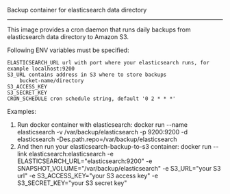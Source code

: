Backup container for elasticsearch data directory
_________________________________________________

This image provides a cron daemon that runs daily backups from elasticsearch data directory to Amazon S3.

Following ENV variables must be specified:

	ELASTICSEARCH_URL url with port where your elasticsearch runs, for example localhost:9200
    S3_URL contains address in S3 where to store backups
        bucket-name/directory
    S3_ACCESS_KEY
    S3_SECRET_KEY
    CRON_SCHEDULE cron schedule string, default '0 2 * * *'

Examples:

1) Run docker container with elasticsearch:
	docker run --name elasticsearch -v /var/backup/elasticsearch -p 9200:9200 -d elasticsearch -Des.path.repo=/var/backup/elasticsearch
2) And then run your elasticsearch-backup-to-s3 container:
	docker run --link elasticsearch:elasticsearch -e ELASTICSEARCH_URL="elasticsearch:9200" -e SNAPSHOT_VOLUME="/var/backup/elasticsearch" -e S3_URL="your S3 url" -e S3_ACCESS_KEY="your S3 access key" -e S3_SECRET_KEY="your S3 secret key"
